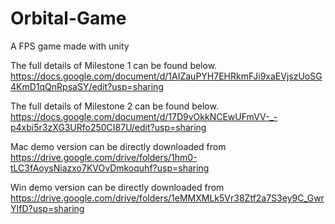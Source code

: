 # Orbital-Game
A FPS game made with unity

The full details of Milestone 1 can be found below.
https://docs.google.com/document/d/1AIZauPYH7EHRkmFJi9xaEVjszUoSG4KmD1qQnRpsaSY/edit?usp=sharing

The full details of Milestone 2 can be found below.
https://docs.google.com/document/d/17D9vOkkNCEwUFmVV-_-p4xbi5r3zXG3URfo250CI87U/edit?usp=sharing

Mac demo version can be directly downloaded from 
https://drive.google.com/drive/folders/1hm0-tLC3fAoysNiazxo7KVOvDmkoquhf?usp=sharing

Win demo version can be directly downloaded from 
https://drive.google.com/drive/folders/1eMMXMLk5Vr38Ztf2a7S3ey9C_GwrYIfD?usp=sharing
